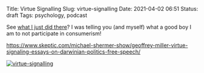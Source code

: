 Title: Virtue Signalling
Slug: virtue-signalling
Date: 2021-04-02 06:51
Status: draft
Tags: psychology, podcast

See [what I just did there]({filename}broken.md)? I was telling you (and myself) what a good boy I am to
not participate in consumerism! 

https://www.skeptic.com/michael-shermer-show/geoffrey-miller-virtue-signaling-essays-on-darwinian-politics-free-speech/

[![virtue-signalling]({photo}virtue-signalling.jpg "virtue-signalling")]({static}/pic/virtue-signalling.jpg)
